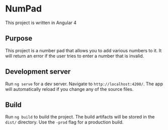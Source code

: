 # NumPad

This project is written in Angular 4

## Purpose

This project is a number pad that allows you to add various numbers to it. It will return an error if the user tries to enter a number that is invalid.

## Development server

Run `ng serve` for a dev server. Navigate to `http://localhost:4200/`. The app will automatically reload if you change any of the source files.

## Build

Run `ng build` to build the project. The build artifacts will be stored in the `dist/` directory. Use the `-prod` flag for a production build.
